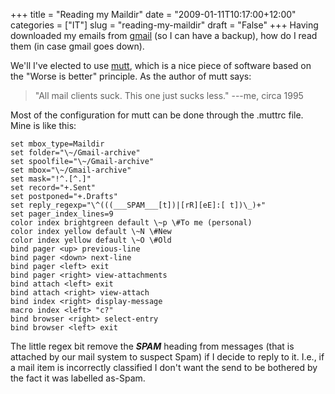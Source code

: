 +++
title = "Reading my Maildir"
date = "2009-01-11T10:17:00+12:00"
categories = ["IT"]
slug = "reading-my-maildir"
draft = "False"
+++
Having downloaded my emails from [gmail](http://gmail.com/) (so I can
have a backup), how do I read them (in case gmail goes down).

We'll I've elected to use [mutt](http://www.mutt.org/), which is a nice
piece of software based on the "Worse is better" principle. As the
author of mutt says:

> "All mail clients suck. This one just sucks less." ---me, circa 1995

Most of the configuration for mutt can be done through the .muttrc
file. Mine is like this:

    set mbox_type=Maildir
    set folder="\~/Gmail-archive"
    set spoolfile="\~/Gmail-archive"
    set mbox="\~/Gmail-archive"
    set mask="!^.[^.]"
    set record="+.Sent"
    set postponed="+.Drafts"
    set reply_regexp="\^(((___SPAM___[t])|[rR][eE]:[ t])\_)+"
    set pager_index_lines=9
    color index brightgreen default \~p \#To me (personal)
    color index yellow default \~N \#New
    color index yellow default \~O \#Old
    bind pager <up> previous-line
    bind pager <down> next-line
    bind pager <left> exit
    bind pager <right> view-attachments
    bind attach <left> exit
    bind attach <right> view-attach
    bind index <right> display-message
    macro index <left> "c?"
    bind browser <right> select-entry
    bind browser <left> exit

The little regex bit remove the ___SPAM___ heading
from messages (that is attached
by our mail system to suspect Spam) if I decide to reply to it. I.e.,
if a mail item is incorrectly classified I don't want the send to be
bothered by the fact it was labelled as-Spam.

